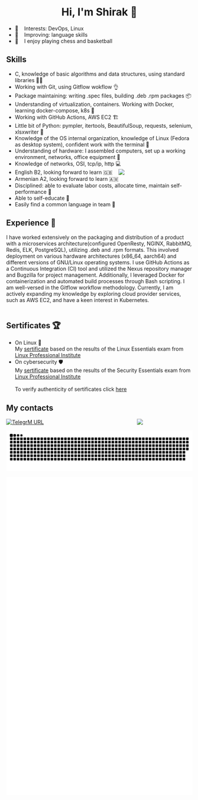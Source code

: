 <h1 align="center">Hi, I'm Shirak 👋 
<a [my CV](https://github.com/Elshirak/Elshirak/blob/38ec35e1d1b555099f8c89a3d9410c73609caee1/CV%20DevOps%20Elbakyan.pdf)> 
</h1>


 - 🌱 &nbsp;&nbsp; Interests: DevOps, Linux
 - 🔎 &nbsp;&nbsp; Improving: language skills
 - :sparkling_heart: &nbsp;&nbsp; I enjoy playing chess and basketball

## Skills
- С, knowledge of basic algorithms and data structures, using standard libraries :student:
- Working with Git, using Gitflow wokflow :ok_hand:
- Package maintaining: writing .spec files, building .deb .rpm packages :package:
- Understanding of virtualization, containers. Working with Docker, learning docker-compose, k8s :whale2:
- Working with GitHub Actions, AWS EC2 :building_construction:
- Little bit of Python: pympler, itertools, BeautifulSoup, requests, selenium, xlsxwriter :ninja:
- Knowledge of the OS internal organization, knowledge of Linux (Fedora as desktop system), confident work with the terminal :penguin:
- Understanding of hardware: I assembled computers, set up a working environment, networks, office equipment :electric_plug:
- Knowledge of networks, OSI, tcp/ip, http :computer:  <a> <img align='right' src='https://user-images.githubusercontent.com/5713670/87202985-820dcb80-c2b6-11ea-9f56-7ec461c497c3.gif' width='200'> </a>
- English B2, looking forward to learn :gb:
- Armenian A2, looking forward to learn :armenia: 
- Disciplined: able to evaluate labor costs, allocate time, maintain self-performance :beginner:
- Able to self-educate :checkered_flag:
- Easily find a common language in team :busts_in_silhouette:


## Experience :stars:
  I have worked extensively on the packaging and distribution of a product with a microservices architecture(configured OpenResty, NGINX, RabbitMQ, Redis, ELK, PostgreSQL), utilizing .deb and .rpm formats. This involved deployment on various hardware architectures (x86_64, aarch64) and different versions of GNU/Linux operating systems. I use GitHub Actions as a Continuous Integration (CI) tool and utilized the Nexus repository manager and Bugzilla for project management. Additionally, I leveraged Docker for containerization and automated build processes through Bash scripting. I am well-versed in the Gitflow workflow methodology. Currently, I am actively expanding my knowledge by exploring cloud provider services, such as AWS EC2, and have a keen interest in Kubernetes. <br> <br>
   


 ## Sertificates :trophy:
 - On Linux :penguin: <br>
My [sertificate](https://github.com/Elshirak/Elshirak/blob/2693b3c0f5f966afda46dd51bdf6c9fc16251622/LPI%20Linux%20Essentials%20certificate.pdf) based on the results of the Linux Essentials exam from [Linux Professional Institute](https://www.lpi.org/)
- On cybersecurity :shield: <br>
My [sertificate](https://github.com/Elshirak/Elshirak/blob/2693b3c0f5f966afda46dd51bdf6c9fc16251622/LPI%20Security%20Essentials%20certificate.pdf) based on the results of the Security Essentials exam from [Linux Professional Institute](https://www.lpi.org/) <br> <br>
To verify authenticity of sertificates click [here](https://cs.lpi.org/caf/Xamman/certification/verify/LPI000578721/3jakp6krja)
 
## My contacts
[//]: <> (<a href="https://www.linkedin.com/in/elshirak/"> <img alt="LinkedI URL" src="https://img.shields.io/twitter/url?color=blue&label=Me%20on%20LinkedIn&logo=LinkedIn&style=social&url=https%3A%2F%2Fwww.linkedin.com%2Fin%2Felshirak%2F" width="180"> </a>)
<a href="https://t.me/elshirak"> <img alt="TelegrM URL" src="https://img.shields.io/twitter/url?label=Me%20on%20Telegram&logo=Telegram&style=social&url=https%3A%2F%2Ft.me%2Felshirak" width="180">
<img align="right" src="https://komarev.com/ghpvc/?username=Elshirak" width="150"></a>

![github contribution grid snake animation](https://raw.githubusercontent.com/elshirak/elshirak/output/github-contribution-grid-snake.svg)


<img align="right" src="/metrics.plugin.leetcode.svg" alt="Metrics" width="650">
